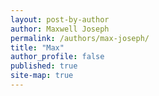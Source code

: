 ```yaml
---
layout: post-by-author
author: Maxwell Joseph
permalink: /authors/max-joseph/
title: "Max"
author_profile: false
published: true
site-map: true
---
```

